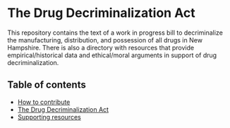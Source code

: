 # The Drug Decriminalization Act
This repository contains the text of a work in progress bill to decriminalize the manufacturing, distribution, and possession of all drugs in New Hampshire. There is also a directory with resources that provide empirical/historical data and ethical/moral arguments in support of drug decriminalization.

## Table of contents  
- <a href="https://github.com/decriminalize-nh/contributing/blob/main/README.md" target="_blank">How to contribute</a>  
- [The Drug Decriminalization Act](drug-decriminalization-act.md)  
- [Supporting resources](resources)  

